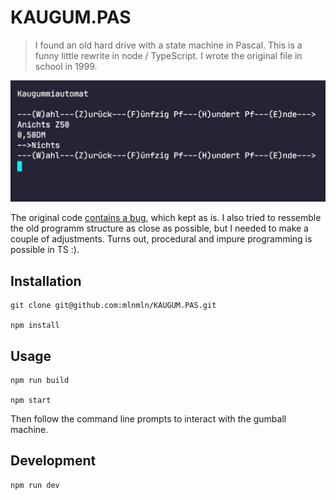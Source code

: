 # KAUGUM.PAS

> I found an old hard drive with a state machine in Pascal. This is a funny little rewrite in node / TypeScript. I wrote the original file in school in 1999.

![](https://raw.githubusercontent.com/mlnmln/KAUGUM.PAS/master/doc/prompt.png)

The original code [contains a bug](https://github.com/mlnmln/KAUGUM.PAS/blob/master/doc/KAUGUM.PAS#L63), which kept as is. I also tried to ressemble the old programm structure as close as possible, but I needed to make a couple of adjustments. Turns out, procedural and impure programming is possible in TS :).

## Installation

```
git clone git@github.com:mlnmln/KAUGUM.PAS.git

npm install
```

## Usage

```
npm run build

npm start
```

Then follow the command line prompts to interact with the gumball machine.

## Development

```
npm run dev
```
